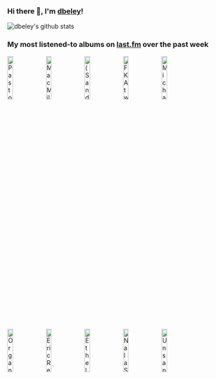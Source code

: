 ### Hi there 👋, I'm [dbeley](https://dbeley.ovh/en)!

![dbeley's github stats](https://github-readme-stats.vercel.app/api?username=dbeley)

### My most listened-to albums on [last.fm](https://www.last.fm/user/d_beley) over the past week

[<img src='https://lastfm.freetls.fastly.net/i/u/300x300/c80d8940a81cb9a30ea2a7df46910475.jpg' width='16%' height='16%' alt='Pastor T.L. Barrett and The Youth for Christ Choir - I Shall Wear A Crown'>](https://www.last.fm/music/pastor%2bt.l.%2bbarrett%2band%2bthe%2byouth%2bfor%2bchrist%2bchoir/i%2bshall%2bwear%2ba%2bcrown)&nbsp;
[<img src='https://lastfm.freetls.fastly.net/i/u/300x300/fa7b07f897ebaf7eefad15fc805e9cbf.jpg' width='16%' height='16%' alt='Mac Miller - Balloonerism'>](https://www.last.fm/music/mac%2bmiller/balloonerism)&nbsp;
[<img src='https://lastfm.freetls.fastly.net/i/u/300x300/8bbb31da139345622cb44d2bd5d1cccd.jpg' width='16%' height='16%' alt='(Sandy) Alex G - Beach Music'>](https://www.last.fm/music/%2528sandy%2529%2balex%2bg/beach%2bmusic)&nbsp;
[<img src='https://lastfm.freetls.fastly.net/i/u/300x300/2ae76fe1d8671da1bebef0d22617b1e4.jpg' width='16%' height='16%' alt='FKA twigs - EUSEXUA (2025)'>](https://www.last.fm/music/fka%2btwigs/eusexua%2b%25282025%2529)&nbsp;
[<img src='https://lastfm.freetls.fastly.net/i/u/300x300/5147b96b7a971cf54bd84b279199786d.jpg' width='16%' height='16%' alt='Michael Mayo - Fly'>](https://www.last.fm/music/michael%2bmayo/fly)&nbsp;
<br>
[<img src='https://lastfm.freetls.fastly.net/i/u/300x300/1526a424b6b50203f85d2b1f6baba550.jpg' width='16%' height='16%' alt='Organized Konfusion - Stress (the extinction agenda)'>](https://www.last.fm/music/organized%2bkonfusion/stress%2b%2528the%2bextinction%2bagenda%2529)&nbsp;
[<img src='https://lastfm.freetls.fastly.net/i/u/300x300/5bfefd12e724dbc0cb6cfa984dbb02c4.jpg' width='16%' height='16%' alt='Eric Reed - Everybody Gets the Blues'>](https://www.last.fm/music/eric%2breed/everybody%2bgets%2bthe%2bblues)&nbsp;
[<img src='https://lastfm.freetls.fastly.net/i/u/300x300/52feaba2e909684881d532bc3b912efc.jpg' width='16%' height='16%' alt='Ethel Cain - Preachers Daughter'>](https://www.last.fm/music/ethel%2bcain/preacher%2527s%2bdaughter)&nbsp;
[<img src='https://lastfm.freetls.fastly.net/i/u/300x300/f208c5b5995f360cb0a492880372f0fd.jpg' width='16%' height='16%' alt='Nala Sinephro - SPACE 1.8'>](https://www.last.fm/music/nala%2bsinephro/space%2b1.8)&nbsp;
[<img src='https://lastfm.freetls.fastly.net/i/u/300x300/c09acb551c444dc289ce2ba05e93b4a4.png' width='16%' height='16%' alt='Unsane - Unsane'>](https://www.last.fm/music/unsane/unsane)&nbsp;
<br>
